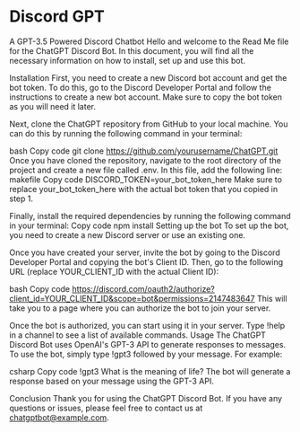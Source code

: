# Discord GPT

A GPT-3.5 Powered Discord Chatbot
Hello and welcome to the Read Me file for the ChatGPT Discord Bot. In this document, you will find all the necessary information on how to install, set up and use this bot.

Installation
First, you need to create a new Discord bot account and get the bot token. To do this, go to the Discord Developer Portal and follow the instructions to create a new bot account. Make sure to copy the bot token as you will need it later.

Next, clone the ChatGPT repository from GitHub to your local machine. You can do this by running the following command in your terminal:

bash
Copy code
git clone https://github.com/yourusername/ChatGPT.git
Once you have cloned the repository, navigate to the root directory of the project and create a new file called .env. In this file, add the following line:
makefile
Copy code
DISCORD_TOKEN=your_bot_token_here
Make sure to replace your_bot_token_here with the actual bot token that you copied in step 1.

Finally, install the required dependencies by running the following command in your terminal:
Copy code
npm install
Setting up the bot
To set up the bot, you need to create a new Discord server or use an existing one.

Once you have created your server, invite the bot by going to the Discord Developer Portal and copying the bot's Client ID. Then, go to the following URL (replace YOUR_CLIENT_ID with the actual Client ID):

bash
Copy code
https://discord.com/oauth2/authorize?client_id=YOUR_CLIENT_ID&scope=bot&permissions=2147483647
This will take you to a page where you can authorize the bot to join your server.

Once the bot is authorized, you can start using it in your server. Type !help in a channel to see a list of available commands.
Usage
The ChatGPT Discord Bot uses OpenAI's GPT-3 API to generate responses to messages. To use the bot, simply type !gpt3 followed by your message. For example:

csharp
Copy code
!gpt3 What is the meaning of life?
The bot will generate a response based on your message using the GPT-3 API.

Conclusion
Thank you for using the ChatGPT Discord Bot. If you have any questions or issues, please feel free to contact us at chatgptbot@example.com.
